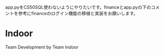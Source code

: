 app.pyをCS50SQL使わないようにやりたいです。financeとapp.pyの下のコメントを参考にfinanceのログイン機能の移植と実装をお願いします。

# Indoor
Team Development by Team Indoor
